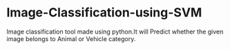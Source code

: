 # Image-Classification-using-SVM
Image classification tool made using python.It will Predict whether the given image belongs to Animal or Vehicle category.
